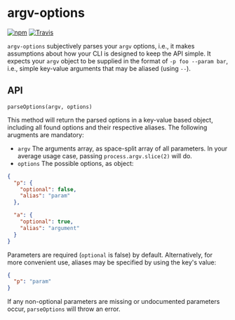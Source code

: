 # argv-options

[![npm](https://img.shields.io/npm/v/argv-options.svg)](https://www.npmjs.com/package/argv-options)
[![Travis](https://travis-ci.org/fallafeljan/argv-options.svg)]()

`argv-options` subjectively parses your `argv` options, i.e., it makes
assumptions about how your CLI is designed to keep the API simple. It expects your `argv` object to be supplied in the format of `-p foo --param bar`, i.e., 
simple key-value arguments that may be aliased (using `--`).

## API 

`parseOptions(argv, options)`

This method will return the parsed options in a key-value based object,
including all found options and their respective aliases. The following
arugments are mandatory:

* `argv` The arguments array, as space-split array of all parameters. In your
  average usage case, passing `process.argv.slice(2)` will do.
* `options` The possible options, as object:

```json
{
  "p": {
    "optional": false,
    "alias": "param"
  },

  "a": {
    "optional": true,
    "alias": "argument"
  }
}
```

Parameters are required (`optional` is false) by default. Alternatively, for 
more convenient use, aliases may be specified by using the key's value:

```json
{
  "p": "param"
}
```

If any non-optional parameters are missing or undocumented parameters occur,
`parseOptions` will throw an error.
